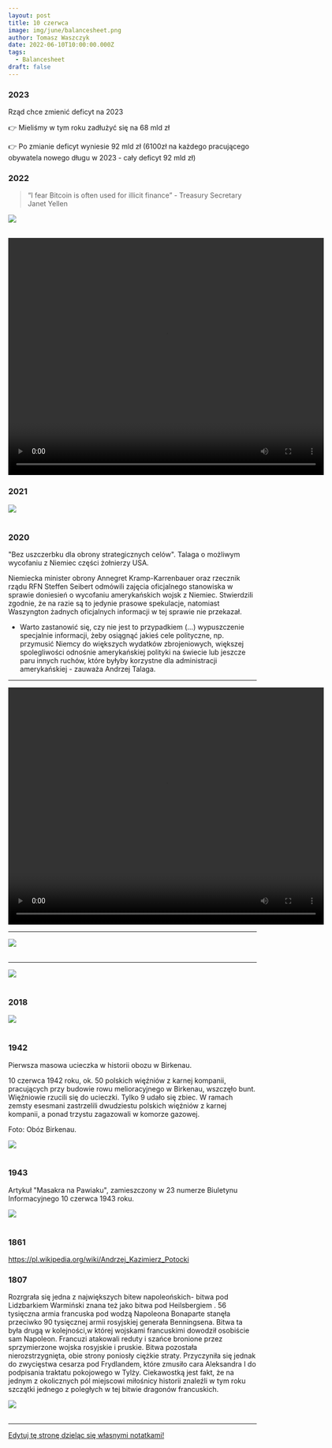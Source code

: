 ```yaml
---
layout: post
title: 10 czerwca
image: img/june/balancesheet.png
author: Tomasz Waszczyk
date: 2022-06-10T10:00:00.000Z
tags:
  - Balancesheet
draft: false
---
```


### 2023

Rząd chce zmienić deficyt na 2023

👉 Mieliśmy w tym roku zadłużyć się na 68 mld zł

👉 Po zmianie deficyt wyniesie 92 mld zł (6100zł na każdego pracującego obywatela nowego długu w 2023 - cały deficyt 92 mld zł)

### 2022

> “I fear Bitcoin is often used for illicit finance” - Treasury Secretary Janet Yellen

<img src="./img/june/jimcrammer.jpeg"><br><br>

<video width="640" height="480" controls>
<source src="./movies/june/glapinskieurocent.mp4" type="video/mp4">
Your browser does not support the video tag.
</video>

### 2021

<img src="./img/june/texasdepartment.jpeg"><br><br>

### 2020

"Bez uszczerbku dla obrony strategicznych celów". Talaga o możliwym wycofaniu z Niemiec części żołnierzy USA.

Niemiecka minister obrony Annegret Kramp-Karrenbauer oraz rzecznik rządu RFN Steffen Seibert odmówili zajęcia oficjalnego stanowiska w sprawie doniesień o wycofaniu amerykańskich wojsk z Niemiec. Stwierdzili zgodnie, że na razie są to jedynie prasowe spekulacje, natomiast Waszyngton żadnych oficjalnych informacji w tej sprawie nie przekazał.

- Warto zastanowić się, czy nie jest to przypadkiem (…) wypuszczenie specjalnie informacji, żeby osiągnąć jakieś cele polityczne, np. przymusić Niemcy do większych wydatków zbrojeniowych, większej spolegliwości odnośnie amerykańskiej polityki na świecie lub jeszcze paru innych ruchów, które byłyby korzystne dla administracji amerykańskiej - zauważa Andrzej Talaga.

---

<video width="640" height="480" controls>
<source src="./movies/june/jaroslawkredchorynawirus.mp4" type="video/mp4">
Your browser does not support the video tag.
</video>

---

<img src="./img/june/zapytanie.png"><br><br>

---

<img src="./img/june/balancesheet.png"><br><br>

<!-- <img src="./img/june/szumowina.jpg"><br><br> -->

<!-- ### 2014 -->
<!-- Paulina Marnik Marnikowska w dniu ok. 10 czerwca 2014 powiedziała Paulinie żebym podwiózł Paulinę swoim samochodem oraz "jak to dobrze mieć faceta z samochodem"
 
Ludzie to zawistne kurwy, dopierdolić im trzeba ! ! ! Swoim Sukcesem ! ! ! -->

### 2018

<img src="./img/may/snb.jpg"><br><br>

### 1942

Pierwsza masowa ucieczka w historii obozu w Birkenau.

10 czerwca 1942 roku, ok. 50 polskich więźniów z karnej kompanii, pracujących przy budowie rowu melioracyjnego w Birkenau, wszczęło bunt. Więźniowie rzucili się do ucieczki. Tylko 9 udało się zbiec. W ramach zemsty esesmani zastrzelili dwudziestu polskich więźniów z karnej kompanii, a ponad trzystu zagazowali w komorze gazowej.

Foto: Obóz Birkenau.

<img src="./img/june/birkenau.jpg"><br><br>

### 1943

Artykuł "Masakra na Pawiaku", zamieszczony w 23 numerze Biuletynu Informacyjnego 10 czerwca 1943 roku.

<img src="./img/june/masakra.jpg"><br><br>

### 1861

https://pl.wikipedia.org/wiki/Andrzej_Kazimierz_Potocki

### 1807

Rozrgrała się jedna z największych bitew napoleońskich- bitwa pod Lidzbarkiem Warmiński znana też jako bitwa pod Heilsbergiem .
56 tysięczna armia francuska pod wodzą Napoleona Bonaparte stanęła przeciwko 90 tysięcznej armii rosyjskiej generała Benningsena.
Bitwa ta była drugą w kolejności,w której wojskami francuskimi dowodził osobiście sam Napoleon. Francuzi atakowali reduty i szańce bronione przez sprzymierzone wojska rosyjskie i pruskie.
Bitwa pozostała nierozstrzygnięta, obie
strony poniosły ciężkie straty. Przyczyniła się jednak do zwycięstwa cesarza pod Frydlandem, które zmusiło cara Aleksandra I do podpisania traktatu pokojowego w Tylży.
Ciekawostką jest fakt, że na jednym z okolicznych pól miejscowi miłośnicy historii znaleźli w tym roku szczątki jednego z poległych w tej bitwie dragonów francuskich.

<img src="./img/june/lidzbark.jpg"><br><br>

---

<a href="https://github.com/TomaszWaszczyk/historia.waszczyk.com/edit/master/src/content/june-10.md" target="_blank">Edytuj tę stronę dzieląc się własnymi notatkami!</a>
